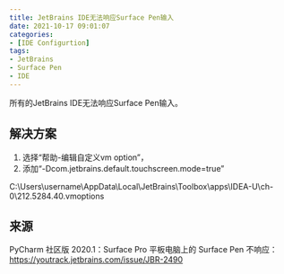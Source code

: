 ```yaml
---
title: JetBrains IDE无法响应Surface Pen输入
date: 2021-10-17 09:01:07
categories:
- [IDE Configurtion]
tags:
- JetBrains
- Surface Pen
- IDE
---
```


所有的JetBrains IDE无法响应Surface Pen输入。

<!-- more -->

## 解决方案

1. 选择“帮助-编辑自定义vm option”，
2. 添加“-Dcom.jetbrains.default.touchscreen.mode=true”

C:\Users\username\AppData\Local\JetBrains\Toolbox\apps\IDEA-U\ch-0\212.5284.40.vmoptions

## 来源

PyCharm 社区版 2020.1：Surface Pro 平板电脑上的 Surface Pen 不响应：https://youtrack.jetbrains.com/issue/JBR-2490
